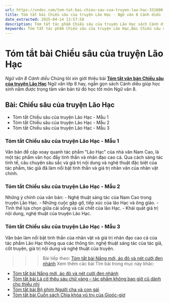 ```yaml
---
url: https://vndoc.com/tom-tat-bai-chieu-sau-cua-truyen-lao-hac-331600
title: Tóm tắt bài Chiều sâu của truyện Lão Hạc - Ngữ văn 8 Cánh diều - VnDoc.com
date_extracted: 2025-04-14 13:57:58
description: Tóm tắt tác phẩm Chiều sâu của truyện Lão Hạc sách Cánh diều giúp quý thầy cô giáo và các bạn học sinh có thêm tài liệu tham khảo.
keywords: Tóm tắt tác phẩm Chiều sâu của truyện Lão Hạc,Bài Chiều sâu của truyện Lão Hạc,tóm tắt Chiều sâu của truyện Lão Hạc,Tóm tắt văn bản Chiều sâu của truyện Lão Hạc,học tốt ngữ văn lớp 8,ngữ văn 8,ngữ văn 8 Cánh diều,ngữ văn lớp 8,văn 8 Cánh diều,tóm tắt ngữ văn 8 CD
---
```


# Tóm tắt bài Chiều sâu của truyện Lão Hạc
 _Ngữ văn 8 Cánh diều_
Chúng tôi xin giới thiệu bài [**Tóm tắt văn bản Chiều sâu của truyện Lão Hạc**](<https://vndoc.com/tom-tat-bai-chieu-sau-cua-truyen-lao-hac-331600>) Ngữ văn lớp 8 hay, ngắn gọn sách Cánh diều giúp học sinh nắm được trọng tâm văn bản từ đó học tốt môn Ngữ văn 8.
## Bài: **Chiều sâu của truyện Lão Hạc**
  * Tóm tắt Chiều sâu của truyện Lão Hạc - Mẫu 1
  * Tóm tắt Chiều sâu của truyện Lão Hạc - Mẫu 2
  * Tóm tắt Chiều sâu của truyện Lão Hạc - Mẫu 3

### **Tóm tắt Chiều sâu của truyện Lão Hạc - Mẫu 1**
Văn bản đề cập xoay quanh tác phẩm "Lão Hạc" của nhà văn Nam Cao, là một tác phẩm văn học đầy tinh thần và nhân đạo cao cả. Qua cách sáng tác tinh tế, câu chuyện sâu sắc và giá trị nội dung và nghệ thuật đặc biệt của tác phẩm, tác giả đã làm nổi bật tinh thần và giá trị nhân văn của nhân vật chính.
### **Tóm tắt Chiều sâu của truyện Lão Hạc - Mẫu 2**
Những ý chính của văn bản:
\- Nghệ thuật sáng tác của Nam Cao trong truyện Lão Hạc.
\- Những cuộc gặp gỡ, tiếp xúc của lão Hạc và ông giáo.
\- Tình thế lựa chọn giữa cái sống và cái chết của lão Hạc.
\- Khái quát giá trị nội dung, nghệ thuật của truyện Lão Hạc.
### **Tóm tắt Chiều sâu của truyện Lão Hạc - Mẫu 3**
Văn bản làm nổi bật tinh thần của nhân vật và giá trị nhân đạo cao cả của tác phẩm Lão Hạc thông qua các thông tin: nghệ thuật sáng tác của tác giả, cốt truyện, giá trị nội dung và nghệ thuật của truyện.
>>> Bài tiếp theo: [Tóm tắt bài Nắng mới, áo đỏ và nét cười đen nhánh](<https://vndoc.com/tom-tat-bai-nang-moi-ao-do-va-net-cuoi-den-nhanh-331601>)
Xem thêm các bài Tìm bài trong mục này khác:
  * [Tóm tắt bài Nắng mới, áo đỏ và nét cười đen nhánh](</tom-tat-bai-nang-moi-ao-do-va-net-cuoi-den-nhanh-331601>)
  * [Tóm tắt bài Lá cờ thêu sáu chữ vàng – tác phẩm không bao giờ cũ dành cho thiếu nhi](</tom-tat-bai-la-co-theu-sau-chu-vang-tac-pham-khong-bao-gio-cu-danh-cho-thieu-nhi-331603>)
  * [Tóm tắt bài Bộ phim Người cha và con gái](</tom-tat-bai-bo-phim-nguoi-cha-va-con-gai-331604>)
  * [Tóm tắt bài Cuốn sách Chìa khóa vũ trụ của Gioóc-giơ](</tom-tat-bai-cuon-sach-chia-khoa-vu-tru-cua-giooc-gio-331605>)

